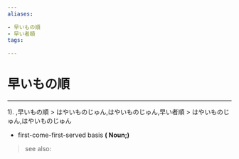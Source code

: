 ```yaml
---
aliases:
    
- 早いもの順
- 早い者順
tags:
    
---
```


# 早いもの順
---
1).
,早いもの順 > はやいものじゅん,はやいものじゅん,早い者順 > はやいものじゅん,はやいものじゅん

- first-come-first-served basis
**( Noun;)**
> see also: 
            